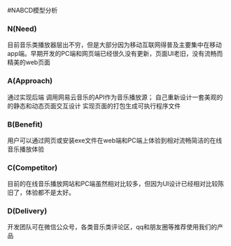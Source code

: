 #NABCD模型分析
### N(Need)
目前音乐类播放器层出不穷，但是大部分因为移动互联网得普及主要集中在移动app端。早期开发的PC端和网页端已经很久没有更新，页面UI老旧，没有流畅而精美的web页面
### A(Approach)
通过实现后端 调用网易云音乐的API作为音乐播放源；
自己重新设计一套美观的的静态和动态页面交互设计
实现页面的打包生成可执行程序文件
### B(Benefit)
用户可以通过网页或安装exe文件在web端和PC端上体验到相对流畅简洁的在线音乐播放体验
### C(Competitor)
目前的在线音乐播放网站和PC端虽然相对比较多，但因为UI设计已经相对比较陈旧了，体验都不是太好。
### D(Delivery)
开发团队可在微信公众号，各类音乐类评论区，qq和朋友圈等推荐使用我们的产品